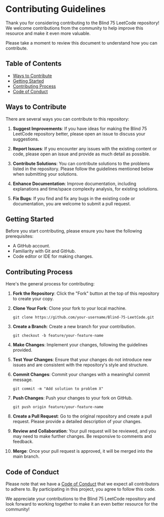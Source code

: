 # Contributing Guidelines

Thank you for considering contributing to the Blind 75 LeetCode repository! We welcome contributions from the community to help improve this resource and make it even more valuable.

Please take a moment to review this document to understand how you can contribute.

## Table of Contents
- [Ways to Contribute](#ways-to-contribute)
- [Getting Started](#getting-started)
- [Contributing Process](#contributing-process)
- [Code of Conduct](#code-of-conduct)

## Ways to Contribute

There are several ways you can contribute to this repository:

1. **Suggest Improvements**: If you have ideas for making the Blind 75 LeetCode repository better, please open an issue to discuss your suggestions.

2. **Report Issues**: If you encounter any issues with the existing content or code, please open an issue and provide as much detail as possible.

3. **Contribute Solutions**: You can contribute solutions to the problems listed in the repository. Please follow the guidelines mentioned below when submitting your solutions.

4. **Enhance Documentation**: Improve documentation, including explanations and time/space complexity analysis, for existing solutions.

5. **Fix Bugs**: If you find and fix any bugs in the existing code or documentation, you are welcome to submit a pull request.

## Getting Started

Before you start contributing, please ensure you have the following prerequisites:

- A GitHub account.
- Familiarity with Git and GitHub.
- Code editor or IDE for making changes.

## Contributing Process

Here's the general process for contributing:

1. **Fork the Repository**: Click the "Fork" button at the top of this repository to create your copy.

2. **Clone Your Fork**: Clone your fork to your local machine.

    ```
    git clone https://github.com/your-username/Blind-75-LeetCode.git
    ```

3. **Create a Branch**: Create a new branch for your contribution.

    ```
    git checkout -b feature/your-feature-name
    ```

4. **Make Changes**: Implement your changes, following the guidelines provided.

5. **Test Your Changes**: Ensure that your changes do not introduce new issues and are consistent with the repository's style and structure.

6. **Commit Changes**: Commit your changes with a meaningful commit message.

    ```
    git commit -m "Add solution to problem X"
    ```

7. **Push Changes**: Push your changes to your fork on GitHub.

    ```
    git push origin feature/your-feature-name
    ```

8. **Create a Pull Request**: Go to the original repository and create a pull request. Please provide a detailed description of your changes.

9. **Review and Collaboration**: Your pull request will be reviewed, and you may need to make further changes. Be responsive to comments and feedback.

10. **Merge**: Once your pull request is approved, it will be merged into the main branch.

## Code of Conduct

Please note that we have a [Code of Conduct](CODE_OF_CONDUCT.md) that we expect all contributors to adhere to. By participating in this project, you agree to follow this code.

We appreciate your contributions to the Blind 75 LeetCode repository and look forward to working together to make it an even better resource for the community!
